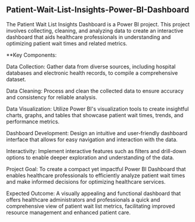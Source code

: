 ## Patient-Wait-List-Insights-Power-BI-Dashboard
The Patient Wait List Insights Dashboard is a Power BI project. This project involves collecting, cleaning, and analyzing data to create an interactive dashboard that aids healthcare professionals in understanding and optimizing patient wait times and related metrics.

**Key Components:

Data Collection: Gather data from diverse sources, including hospital databases and electronic health records, to compile a comprehensive dataset.

Data Cleaning: Process and clean the collected data to ensure accuracy and consistency for reliable analysis.

Data Visualization: Utilize Power BI's visualization tools to create insightful charts, graphs, and tables that showcase patient wait times, trends, and performance metrics.

Dashboard Development: Design an intuitive and user-friendly dashboard interface that allows for easy navigation and interaction with the data.

Interactivity: Implement interactive features such as filters and drill-down options to enable deeper exploration and understanding of the data.

Project Goal:
To create a compact yet impactful Power BI Dashboard that enables healthcare professionals to efficiently analyze patient wait times and make informed decisions for optimizing healthcare services.

Expected Outcome:
A visually appealing and functional dashboard that offers healthcare administrators and professionals a quick and comprehensive view of patient wait list metrics, facilitating improved resource management and enhanced patient care.
